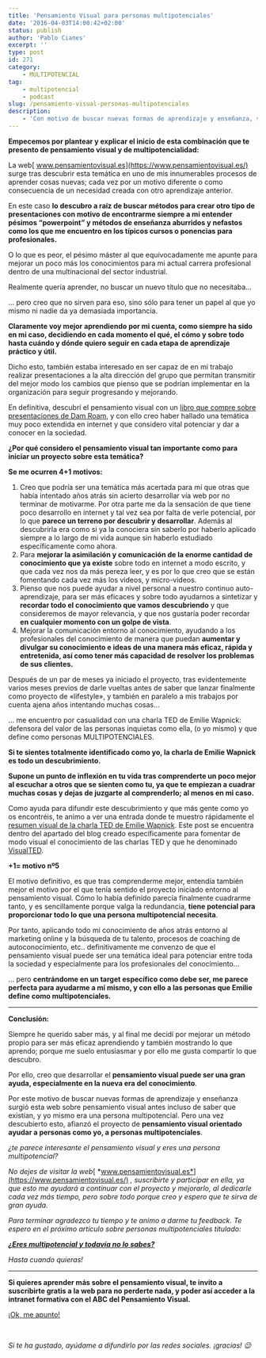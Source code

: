 ```yaml
---
title: 'Pensamiento Visual para personas multipotenciales'
date: '2016-04-03T14:00:42+02:00'
status: publish
author: 'Pablo Cianes'
excerpt: ''
type: post
id: 271
category:
    - MULTIPOTENCIAL
tag:
    - multipotencial
    - podcast
slug: /pensamiento-visual-personas-multipotenciales
description:
    - 'Con motivo de buscar nuevas formas de aprendizaje y enseñanza, surgió esta web sobre pensamiento visual para personas multipotenciales.'
---
```

**Empecemos por plantear y explicar el inicio de esta combinación que te presento de pensamiento visual y de multipotencialidad:**

La web[ www.pensamientovisual.es](https://www.pensamientovisual.es/) surge tras descubrir esta temática en uno de mis innumerables procesos de aprender cosas nuevas; cada vez por un motivo diferente o como consecuencia de un necesidad creada con otro aprendizaje anterior.

En este caso **lo descubro a raíz de buscar métodos para crear otro tipo de presentaciones con motivo de encontrarme siempre a mi entender pésimos “powerpoint” y métodos de enseñanza aburridos y nefastos como los que me encuentro en los típicos cursos o ponencias para profesionales.**

O lo que es peor, el pésimo máster al que equivocadamente me apunte para mejorar un poco más los conocimientos para mi actual carrera profesional dentro de una multinacional del sector industrial.

Realmente quería aprender, no buscar un nuevo título que no necesitaba…

… pero creo que no sirven para eso, sino sólo para tener un papel al que yo mismo ni nadie da ya demasiada importancia.

**Claramente voy mejor aprendiendo por mi cuenta, como siempre ha sido en mi caso, decidiendo en cada momento el qué, el cómo y sobre todo hasta cuándo y dónde quiero seguir en cada etapa de aprendizaje práctico y útil.**

Dicho esto, también estaba interesado en ser capaz de en mi trabajo realizar presentaciones a la alta dirección del grupo que permitan transmitir del mejor modo los cambios que pienso que se podrían implementar en la organización para seguir progresando y mejorando.

En definitiva, descubrí el pensamiento visual con un [libro que compre sobre presentaciones de Dam Roam](https://www.pensamientovisual.es/dan-roam-tu-mundo-en-una-servilleta/), y con ello creo haber hallado una temática muy poco extendida en internet y que considero vital potenciar y dar a conocer en la sociedad.

**¿Por qué considero el pensamiento visual tan importante como para iniciar un proyecto sobre esta temática?**

**Se me ocurren 4+1 motivos:**

1. Creo que podría ser una temática más acertada para mí que otras que había intentado años atrás sin acierto desarrollar vía web por no terminar de motivarme. Por otra parte me da la sensación de que tiene poco desarrollo en internet y tal vez sea por falta de verle potencial, por lo que **parece un terreno por descubrir y desarrollar**. Además al descubrirla era como si ya la conociera sin saberlo por haberlo aplicado siempre a lo largo de mi vida aunque sin haberlo estudiado específicamente como ahora.
2. Para **mejorar la asimilación y comunicación de la enorme cantidad de conocimiento que ya existe** sobre todo en internet a modo escrito, y que cada vez nos da más pereza leer, y es por lo que creo que se están fomentando cada vez más los videos, y micro-videos.
3. Pienso que nos puede ayudar a nivel personal a nuestro continuo auto-aprendizaje, para ser más eficaces y sobre todo ayudarnos a sintetizar y **recordar todo el conocimiento que vamos descubriendo** y que consideremos de mayor relevancia, y que nos gustaría poder recordar **en cualquier momento con un golpe de vista**.
4. Mejorar la comunicación entorno al conocimiento, ayudando a los profesionales del conocimiento de manera que puedan **aumentar y divulgar su conocimiento e ideas de una manera más eficaz, rápida y entretenida, así como tener más capacidad de resolver los problemas de sus clientes.**

Después de un par de meses ya iniciado el proyecto, tras evidentemente varios meses previos de darle vueltas antes de saber que lanzar finalmente como proyecto de «lifestyle», y también en paralelo a mis trabajos por cuenta ajena años intentando muchas cosas…

… me encuentro por casualidad con una charla TED de Emilie Wapnick: defensora del valor de las personas inquietas como ella, (o yo mismo) y que define como personas MULTIPOTENCIALES.

**Si te sientes totalmente identificado como yo, la charla de Emilie Wapnick es todo un descubrimiento.**

**Supone un punto de inflexión en tu vida tras comprenderte un poco mejor al escuchar a otros que se sienten como tu, ya que te empiezan a cuadrar muchas cosas y dejas de juzgarte al comprenderlo; al menos en mi caso.**

Como ayuda para difundir este descubrimiento y que más gente como yo os encontréis, te animo a ver una entrada donde te muestro rápidamente el[ resumen visual de la charla TED de Emilie Wapnick](https://www.pensamientovisual.es/emilie-wapnick-no-tenemos-una-verdadera-vocacion/). Este post se encuentra dentro del apartado del blog creado específicamente para fomentar de modo visual el conocimiento de las charlas TED y que he denominado [VisualTED](https://www.pensamientovisual.es/tag/visualted/).

**+1= motivo nº5**

El motivo definitivo, es que tras comprenderme mejor, entendía también mejor el motivo por el que tenía sentido el proyecto iniciado entorno al pensamiento visual. Cómo lo había definido parecía finalmente cuadrarme tanto, y es sencillamente porque valga la redundancia, **tiene potencial para proporcionar todo lo que una persona multipotencial necesita**.

Por tanto, aplicando todo mi conocimiento de años atrás entorno al marketing online y la búsqueda de tu talento, procesos de coaching de autoconocimiento, etc.. definitivamente me convenzo de que el pensamiento visual puede ser una temática ideal para potenciar entre toda la sociedad y especialmente para los profesionales del conocimiento…

… pero **centrándome en un target específico como debe ser, me parece perfecta para ayudarme a mí mismo, y con ello a las personas que Emilie define como multipotenciales.**

- - - - - -

**Conclusión:**

Siempre he querido saber más, y al final me decidí por mejorar un método propio para ser más eficaz aprendiendo y también mostrando lo que aprendo; porque me suelo entusiasmar y por ello me gusta compartir lo que descubro.

Por ello, creo que desarrollar el **pensamiento visual puede ser una gran ayuda, especialmente en la nueva era del conocimiento**.

Por este motivo de buscar nuevas formas de aprendizaje y enseñanza surgió esta web sobre pensamiento visual antes incluso de saber que existían, y yo mismo era una persona multipotencial. Pero una vez descubierto esto, afianzó el proyecto de **pensamiento visual orientado ayudar a personas como yo, a personas multipotenciales**.

*¿te parece interesante el pensamiento visual y eres una persona multipotencial?*

*No dejes de visitar la web*[ *www.pensamientovisual.es*](https://www.pensamientovisual.es/) *, suscribirte y participar en ella, ya que esto me ayudará a continuar con el proyecto y mejorarlo, al dedicarle cada vez más tiempo, pero sobre todo porque creo y espero que te sirva de gran ayuda.*

*Para terminar agradezco tu tiempo y te animo a darme tu feedback. Te espero en el próximo artículo sobre personas multipotenciales titulado:*

[ ***¿Eres multipotencial y todavía no lo sabes?*** ](https://www.pensamientovisual.es/multipotencial-todavia-no-lo-sabes)

*Hasta cuando quieras!*

- - - - - -

**Si quieres aprender más sobre el pensamiento visual, te invito a suscribirte gratis a la web para no perderte nada, y poder así acceder a la intranet formativa con el ABC del Pensamiento Visual.**

[<span style="font-weight: 400;">¡Ok, me apunto!</span>](https://www.pensamientovisual.es/suscripcion/)

<span style="color: #ffffff;">.</span>

*Si te ha gustado, ayúdame* *a difundirlo por las redes sociales. ¡gracias! 😉*